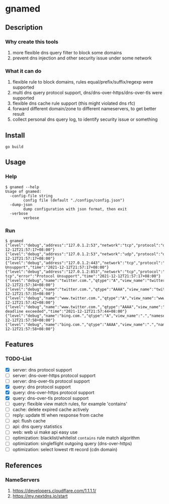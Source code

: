 # gnamed

## Description

### Why create this tools
1. more flexible dns query filter to block some domains
2. prevent dns injection and other security issue under some network

### What it can do
1. flexible rule to block domains, rules equal/prefix/suffix/regexp were supported
2. multi dns query protocol support, dns/dns-over-https/dns-over-tls were supported
3. flexible dns cache rule support (this might violated dns rfc)
4. forward different domain/zone to different nameservers, to get better result
5. collect personal dns query log, to identify security issue or something

## Install
```
go build
```

## Usage

### Help
```
$ gnamed --help
Usage of gnamed:
  -config-file string
        config file (default "./configx/config.json")
  -dump-json
        dump configuration with json format, then exit
  -verbose
        verbose
```

### Run
```
$ gnamed
{"level":"debug","address":"127.0.1.2:53","network":"tcp","protocol":"dns","server_type":"dns","time":"2021-12-12T21:57:17+08:00"}
{"level":"debug","address":"127.0.1.2:53","network":"udp","protocol":"dns","server_type":"dns","time":"2021-12-12T21:57:17+08:00"}
{"level":"debug","address":"127.0.1.2:443","network":"tcp","protocol":"https","error":"Protocol Unsupport","time":"2021-12-12T21:57:17+08:00"}
{"level":"debug","address":"127.0.1.2:853","network":"tcp","protocol":"tls-tcp","error":"Protocol Unsupport","time":"2021-12-12T21:57:17+08:00"}
{"level":"debug","name":"twitter.com.","qtype":"A","view_name":"twitter.com.","nameserver_tag":"tag_doh_cf_json_01","query_type":"query_doh","rcode":"NOERROR","cache":"update","time":"2021-12-12T21:57:34+08:00"}
{"level":"debug","name":"twitter.com.","qtype":"AAAA","view_name":"twitter.com.","nameserver_tag":"tag_doh_cf_json_01","query_type":"query_doh","rcode":"NOERROR","cache":"update","time":"2021-12-12T21:57:35+08:00"}
{"level":"debug","name":"www.twitter.com.","qtype":"A","view_name":"www.twitter.com.","nameserver_tag":"tag_dot_cf","query_type":"query_dot","rcode":"NOERROR","cache":"update","time":"2021-12-12T21:57:42+08:00"}
{"level":"debug","name":"www.twitter.com.","qtype":"AAAA","view_name":"www.twitter.com.","nameserver_tag":"tag_dot_cf","query_type":"query_dot","error":"context deadline exceeded","time":"2021-12-12T21:57:44+08:00"}
{"level":"debug","name":"bing.com.","qtype":"A","view_name":".","nameserver_tag":"tag_dns_8","query_type":"query_dns","rcode":"NOERROR","cache":"update","time":"2021-12-12T21:57:58+08:00"}
{"level":"debug","name":"bing.com.","qtype":"AAAA","view_name":".","nameserver_tag":"tag_dns_8","query_type":"query_dns","rcode":"NOERROR","cache":"update","time":"2021-12-12T21:57:58+08:00"}
```

## Features

### TODO-List
* [x] server: dns protocol support
* [ ] server: dns-over-https protocol support
* [ ] server: dns-over-tls protocol support
* [x] query: dns protocol support
* [x] query: dns-over-https protocol support
* [x] query: dns-over-tls protocol support
* [ ] query: flexible view match rules, for example 'contains'
* [ ] cache: delete expired cache actively
* [ ] reply: update ttl when response from cache
* [ ] api: flush cache
* [ ] api: dns query statistics
* [ ] web: web ui make api easy use
* [ ] optimization: blacklist/whitelist `contains` rule match algorithm
* [ ] optimization: singleflight outgoing query (dns-over-https)
* [ ] optimization: select lowest rtt record (cdn domain)

## References
### NameServers
1. https://developers.cloudflare.com/1.1.1.1/
2. https://my.nextdns.io/start
